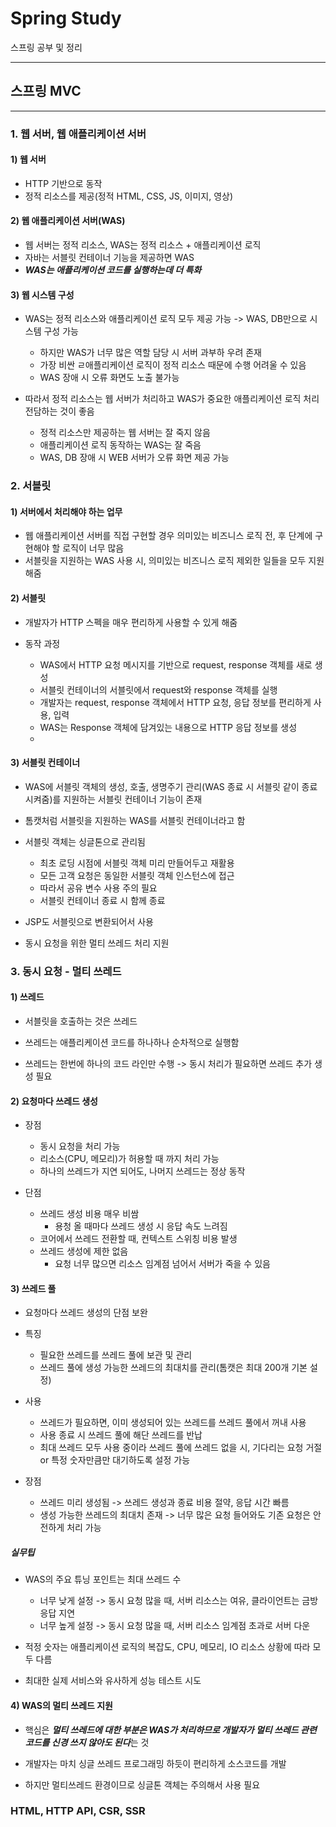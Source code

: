 # Spring Study

스프링 공부 및 정리

---

## 스프링 MVC

---

### 1. 웹 서버, 웹 애플리케이션 서버

#### 1) 웹 서버

- HTTP 기반으로 동작
- 정적 리소스를 제공(정적 HTML, CSS, JS, 이미지, 영상)
#### 2) 웹 애플리케이션 서버(WAS)

- 웹 서버는 정적 리소스, WAS는 정적 리소스 + 애플리케이션 로직
- 자바는 서블릿 컨테이너 기능을 제공하면 WAS
- ***WAS는 애플리케이션 코드를 실행하는데 더 특화***

#### 3) 웹 시스템 구성

- WAS는 정적 리소스와 애플리케이션 로직 모두 제공 가능 -> WAS, DB만으로 시스템 구성 가능
  - 하지만 WAS가 너무 많은 역할 담당 시 서버 과부하 우려 존재
  - 가장 비싼 ㄹ애플리케이션 로직이 정적 리소스 때문에 수행 어려울 수 있음
  - WAS 장애 시 오류 화면도 노출 불가능   
  

- 따라서 정적 리소스는 웹 서버가 처리하고 WAS가 중요한 애플리케이션 로직 처리 전담하는 것이 좋음
  - 정적 리소스만 제공하는 웹 서버는 잘 죽지 않음
  - 애플리케이션 로직 동작하는 WAS는 잘 죽음
  - WAS, DB 장애 시 WEB 서버가 오류 화면 제공 가능

    
### 2. 서블릿

#### 1) 서버에서 처리해야 하는 업무 

* 웹 애플리케이션 서버를 직접 구현할 경우 의미있는 비즈니스 로직 전, 후 단계에 구현해야 할 로직이 너무 많음
* 서블릿을 지원하는 WAS 사용 시, 의미있는 비즈니스 로직 제외한 일들을 모두 지원해줌


#### 2) 서블릿

- 개발자가 HTTP 스펙을 매우 편리하게 사용할 수 있게 해줌


- 동작 과정
  - WAS에서 HTTP 요청 메시지를 기반으로 request, response 객체를 새로 생성
  - 서블릿 컨테이너의 서블릿에서 request와 response 객체를 실행
  - 개발자는 request, response 객체에서 HTTP 요청, 응답 정보를 편리하게 사용, 입력
  - WAS는 Response 객체에 담겨있는 내용으로 HTTP 응답 정보를 생성
  - 

#### 3) 서블릿 컨테이너

- WAS에 서블릿 객체의 생성, 호출, 생명주기 관리(WAS 종료 시 서블릿 같이 종료 시켜줌)를 지원하는 서블릿 컨테이너 기능이 존재


- 톰캣처럼 서블릿을 지원하는 WAS를 서블릿 컨테이너라고 함


- 서블릿 객체는 싱글톤으로 관리됨
  - 최초 로딩 시점에 서블릿 객체 미리 만들어두고 재활용
  - 모든 고객 요청은 동일한 서블릿 객체 인스턴스에 접근
  - 따라서 공유 변수 사용 주의 필요
  - 서블릿 컨테이너 종료 시 함께 종료


- JSP도 서블릿으로 변환되어서 사용


- 동시 요청을 위한 멀티 쓰레드 처리 지원

### 3. 동시 요청 - 멀티 쓰레드

#### 1) 쓰레드
- 서블릿을 호출하는 것은 쓰레드


- 쓰레드는 애플리케이션 코드를 하나하나 순차적으로 실행함


- 쓰레드는 한번에 하나의 코드 라인만 수행 -> 동시 처리가 필요하면 쓰레드 추가 생성 필요

#### 2) 요청마다 쓰레드 생성

- 장점
  - 동시 요청을 처리 가능
  - 리소스(CPU, 메모리)가 허용할 때 까지 처리 가능
  - 하나의 쓰레드가 지연 되어도, 나머지 쓰레드는 정상 동작


- 단점
  - 쓰레드 생성 비용 매우 비쌈
    - 용청 올 때마다 쓰레드 생성 시 응답 속도 느려짐
  - 코어에서 쓰레드 전환할 때, 컨텍스트 스위칭 비용 발생
  - 쓰레드 생성에 제한 없음
    - 요청 너무 많으면 리소스 임계점 넘어서 서버가 죽을 수 있음


#### 3) 쓰레드 풀

- 요청마다 쓰레드 생성의 단점 보완


- 특징
  - 필요한 쓰레드를 쓰레드 풀에 보관 및 관리
  - 쓰레드 풀에 생성 가능한 쓰레드의 최대치를 관리(톰캣은 최대 200개 기본 설정)


- 사용
  - 쓰레드가 필요하면, 이미 생성되어 있는 쓰레드를 쓰레드 풀에서 꺼내 사용
  - 사용 종료 시 쓰레드 풀에 해단 쓰레드를 반납
  - 최대 쓰레드 모두 사용 중이라 쓰레드 풀에 쓰레드 없을 시, 기다리는 요청 거절 or 특정 숫자만큼만 대기하도록 설정 가능
  

- 장점
  - 쓰레드 미리 생성됨 -> 쓰레드 생성과 종료 비용 절약, 응답 시간 빠름
  - 생성 가능한 쓰레드의 최대치 존재 -> 너무 많은 요청 들어와도 기존 요청은 안전하게 처리 가능

##### 실무팁

- WAS의 주요 튜닝 포인트는 최대 쓰레드 수
  - 너무 낮게 설정 -> 동시 요청 많을 때, 서버 리소스는 여유, 클라이언트는 금방 응답 지연
  - 너무 높게 설정 -> 동시 요청 많을 때, 서버 리소스 임계점 초과로 서버 다운


- 적정 숫자는 애플리케이션 로직의 복잡도, CPU, 메모리, IO 리소스 상황에 따라 모두 다름


- 최대한 실제 서비스와 유사하게 성능 테스트 시도


#### 4) WAS의 멀티 쓰레드 지원

- 핵심은 ***멀티 쓰레드에 대한 부분은 WAS가 처리하므로 개발자가 멀티 쓰레드 관련 코드를 신경 쓰지 않아도 된다***는 것


- 개발자는 마치 싱글 쓰레드 프로그래밍 하듯이 편리하게 소스코드를 개발

- 하지만 멀티쓰레드 환경이므로 싱글톤 객체는 주의해서 사용 필요


### HTML, HTTP API, CSR, SSR

